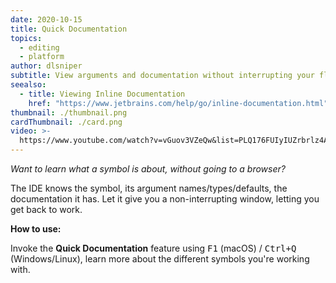 ```yaml
---
date: 2020-10-15
title: Quick Documentation
topics:
  - editing
  - platform
author: dlsniper
subtitle: View arguments and documentation without interrupting your flow.
seealso:
  - title: Viewing Inline Documentation
    href: "https://www.jetbrains.com/help/go/inline-documentation.html"
thumbnail: ./thumbnail.png
cardThumbnail: ./card.png
video: >-
  https://www.youtube.com/watch?v=vGuov3VZeQw&list=PLQ176FUIyIUZrbrlz4AY1V8VzBJKZyVlW&index=93
---
```


_Want to learn what a symbol is about, without going to a browser?_

The IDE knows the symbol, its argument names/types/defaults, the documentation it has. Let it give you a non-interrupting window, letting you get back to work.

**How to use:**

Invoke the **Quick Documentation** feature using <kbd>F1</kbd> (macOS) / <kbd>Ctrl+Q</kbd> (Windows/Linux), learn more about the different symbols you're working with.
